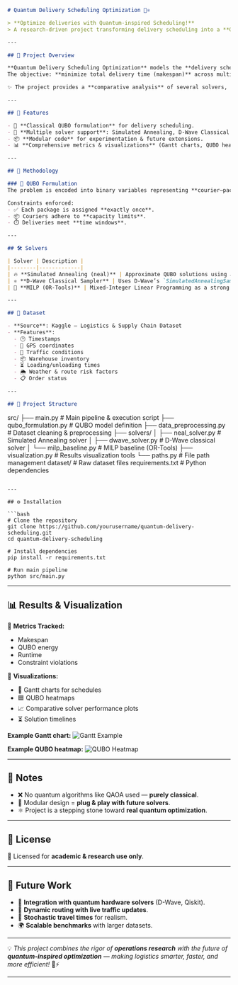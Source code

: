 
```markdown
# Quantum Delivery Scheduling Optimization 🚚⚛️  

> **Optimize deliveries with Quantum-inspired Scheduling!**  
> A research-driven project transforming delivery scheduling into a **QUBO problem** and solving it using **state-of-the-art classical optimization algorithms**.  

---

## 📖 Project Overview  

**Quantum Delivery Scheduling Optimization** models the **delivery scheduling problem** as a **Quadratic Unconstrained Binary Optimization (QUBO)** problem.  
The objective: **minimize total delivery time (makespan)** across multiple couriers — while respecting **capacity limits, package assignments, and delivery time windows**.  

✨ The project provides a **comparative analysis** of several solvers, evaluating both **efficiency** and **solution quality**.  

---

## 🚀 Features  

- 🧩 **Classical QUBO formulation** for delivery scheduling.  
- 🔧 **Multiple solver support**: Simulated Annealing, D-Wave Classical Solver, MILP (OR-Tools).  
- 📦 **Modular code** for experimentation & future extensions.  
- 📊 **Comprehensive metrics & visualizations** (Gantt charts, QUBO heatmaps, solver comparisons).  

---

## 🧠 Methodology  

### 🔹 QUBO Formulation  
The problem is encoded into binary variables representing **courier–package–time slot** assignments.  

Constraints enforced:  
- ✅ Each package is assigned **exactly once**.  
- 📦 Couriers adhere to **capacity limits**.  
- ⏱️ Deliveries meet **time windows**.  

---

## 🛠️ Solvers  

| Solver | Description |
|--------|-------------|
| 🔥 **Simulated Annealing (neal)** | Approximate QUBO solutions using a classical annealing algorithm. |
| ⚛️ **D-Wave Classical Sampler** | Uses D-Wave’s `SimulatedAnnealingSampler` (classical, not quantum hardware). |
| 📐 **MILP (OR-Tools)** | Mixed-Integer Linear Programming as a strong baseline. |

---

## 📂 Dataset  

- **Source**: Kaggle – Logistics & Supply Chain Dataset  
- **Features**:  
  - 🕒 Timestamps  
  - 📍 GPS coordinates  
  - 🚦 Traffic conditions  
  - 📦 Warehouse inventory  
  - ⏳ Loading/unloading times  
  - 🌦️ Weather & route risk factors  
  - 📋 Order status  

---

## 📁 Project Structure  

```

src/
├── main.py                # Main pipeline & execution script
├── qubo\_formulation.py    # QUBO model definition
├── data\_preprocessing.py  # Dataset cleaning & preprocessing
├── solvers/
│    ├── neal\_solver.py    # Simulated Annealing solver
│    ├── dwave\_solver.py   # D-Wave classical solver
│    └── milp\_baseline.py  # MILP baseline (OR-Tools)
├── visualization.py       # Results visualization tools
└── paths.py               # File path management
dataset/                    # Raw dataset files
requirements.txt            # Python dependencies

````

---

## ⚙️ Installation  

```bash
# Clone the repository
git clone https://github.com/yourusername/quantum-delivery-scheduling.git
cd quantum-delivery-scheduling

# Install dependencies
pip install -r requirements.txt

# Run main pipeline
python src/main.py
````

---

## 📊 Results & Visualization

📌 **Metrics Tracked:**

* Makespan
* QUBO energy
* Runtime
* Constraint violations

📌 **Visualizations:**

* 📅 Gantt charts for schedules
* 🟦 QUBO heatmaps
* 📈 Comparative solver performance plots
* ⏳ Solution timelines

**Example Gantt chart:**
![Gantt Example](docs/images/gantt_example.png)

**Example QUBO heatmap:**
![QUBO Heatmap](docs/images/qubo_heatmap.png)

---

## 📌 Notes

* ❌ No quantum algorithms like QAOA used — **purely classical**.
* 🧩 Modular design = **plug & play with future solvers**.
* ⚛️ Project is a stepping stone toward **real quantum optimization**.

---

## 📜 License

📖 Licensed for **academic & research use only**.

---

## 🌟 Future Work

* 🔗 **Integration with quantum hardware solvers** (D-Wave, Qiskit).
* 🚦 **Dynamic routing with live traffic updates**.
* 🎲 **Stochastic travel times** for realism.
* 🌍 **Scalable benchmarks** with larger datasets.

---

💡 *This project combines the rigor of **operations research** with the future of **quantum-inspired optimization** — making logistics smarter, faster, and more efficient!* 🚚⚡

---
